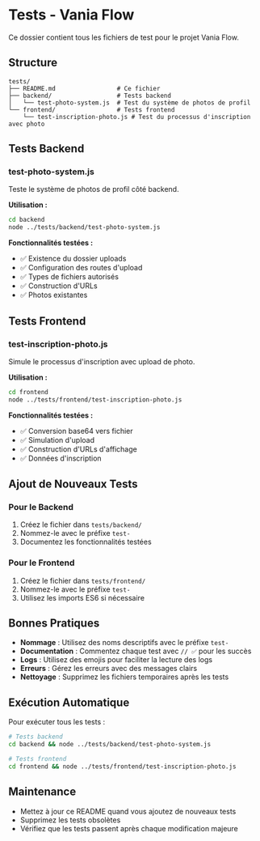 # Tests - Vania Flow

Ce dossier contient tous les fichiers de test pour le projet Vania Flow.

## Structure

```
tests/
├── README.md                 # Ce fichier
├── backend/                  # Tests backend
│   └── test-photo-system.js  # Test du système de photos de profil
└── frontend/                 # Tests frontend
    └── test-inscription-photo.js # Test du processus d'inscription avec photo
```

## Tests Backend

### test-photo-system.js
Teste le système de photos de profil côté backend.

**Utilisation :**
```bash
cd backend
node ../tests/backend/test-photo-system.js
```

**Fonctionnalités testées :**
- ✅ Existence du dossier uploads
- ✅ Configuration des routes d'upload
- ✅ Types de fichiers autorisés
- ✅ Construction d'URLs
- ✅ Photos existantes

## Tests Frontend

### test-inscription-photo.js
Simule le processus d'inscription avec upload de photo.

**Utilisation :**
```bash
cd frontend
node ../tests/frontend/test-inscription-photo.js
```

**Fonctionnalités testées :**
- ✅ Conversion base64 vers fichier
- ✅ Simulation d'upload
- ✅ Construction d'URLs d'affichage
- ✅ Données d'inscription

## Ajout de Nouveaux Tests

### Pour le Backend
1. Créez le fichier dans `tests/backend/`
2. Nommez-le avec le préfixe `test-`
3. Documentez les fonctionnalités testées

### Pour le Frontend
1. Créez le fichier dans `tests/frontend/`
2. Nommez-le avec le préfixe `test-`
3. Utilisez les imports ES6 si nécessaire

## Bonnes Pratiques

- **Nommage** : Utilisez des noms descriptifs avec le préfixe `test-`
- **Documentation** : Commentez chaque test avec `// ✅` pour les succès
- **Logs** : Utilisez des emojis pour faciliter la lecture des logs
- **Erreurs** : Gérez les erreurs avec des messages clairs
- **Nettoyage** : Supprimez les fichiers temporaires après les tests

## Exécution Automatique

Pour exécuter tous les tests :

```bash
# Tests backend
cd backend && node ../tests/backend/test-photo-system.js

# Tests frontend
cd frontend && node ../tests/frontend/test-inscription-photo.js
```

## Maintenance

- Mettez à jour ce README quand vous ajoutez de nouveaux tests
- Supprimez les tests obsolètes
- Vérifiez que les tests passent après chaque modification majeure 